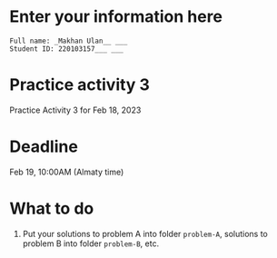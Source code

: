 # Enter your information here
```
Full name: _Makhan Ulan__ ___
Student ID: 220103157___ ___
```

# Practice activity 3
Practice Activity 3 for Feb 18, 2023

# Deadline
Feb 19, 10:00AM (Almaty time)

# What to do
1. Put your solutions to problem A into folder `problem-A`, solutions to problem B into folder `problem-B`, etc.
